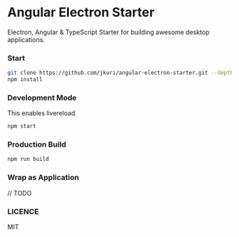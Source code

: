# Angular Electron Starter

Electron, Angular & TypeScript Starter for building awesome desktop applications.

### Start

```sh
git clone https://github.com/jkuri/angular-electron-starter.git --depth 1
npm install
```

### Development Mode

This enables livereload.

```sh
npm start
```

### Production Build

```sh
npm run build
```

### Wrap as Application

// TODO


### LICENCE

MIT

